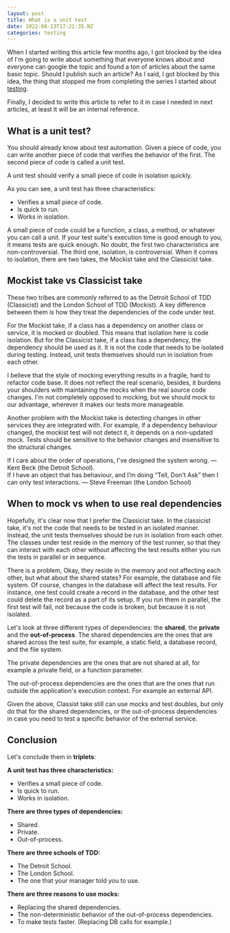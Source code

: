 ```yaml
---
layout: post
title: What is a unit test
date: 2022-08-13T17:21:35.NZ
categories: testing
---
```


When I started writing this article few months ago, I got blocked by the 
idea of I'm going to write about something that everyone knows about and 
everyone can google the topic and found a ton of articles about the same 
basic topic. 
Should I publish such an article? As I said, I got blocked by this idea, the 
thing that stopped me from completing the series I started about [testing](/blog/testing/we-need-more-tests).

Finally, I decided to write this article to refer to it in case I 
needed in next articles, at least it will be an internal reference.

## What is a unit test?
You should already know about test automation. Given a piece of code, you 
can write another piece of code that verifies the behavior of the first. The 
second piece of code is called a unit test.

<p class="note">
A unit test should verify a small piece of code in isolation quickly.
</p> 

As you can see, a unit test has three characteristics:
- Verifies a small piece of code.
- Is quick to run.
- Works in isolation.

A small piece of code could be a function, a class, a method, or whatever 
you can call a unit. If your test suite's execution time is good enough to 
you, it means tests are quick enough. No doubt, the first two 
characteristics are non-controversial. The third one, isolation, is 
controversial. When it comes to isolation, there are two takes, the Mockist 
take and the Classicist take.

## Mockist take vs Classicist take
These two tribes are commonly referred to as the Detroit School of TDD 
(Classicist) and the London School of TDD (Mockist). A key difference 
between them is how they treat the dependencies of the code under test.

For the Mockist take, if a class has a dependency on another class or 
service, it is mocked or doubled. This means that isolation here is code 
isolation. But for the Classicist take, if a class has a dependency, the 
dependency should be used as it. It is not the code that needs to be 
isolated during testing. Instead, unit tests themselves should run in 
isolation from each other.

I believe that the style of mocking everything results in a fragile, hard to 
refactor code base. It does not reflect the real scenario, besides, it 
burdens your shoulders with maintaining the mocks when the real source code
changes. I'm not completely opposed to mocking, but we should mock to our 
advantage, wherever it makes our tests more manageable.

Another problem with the Mockist take is detecting changes in other services 
they are integrated with. For example, if a dependency behaviour changed, 
the mockist test will not detect it, it depends on a non-updated mock. Tests 
should be sensitive to the behavior changes and insensitive to the 
structural changes.

<div class="quote">
If I care about the order of operations, I've designed the system wrong. — 
Kent Beck (the Detroit School).
</div>

<div class="quote">
If I have an object that has behaviour, and I’m doing “Tell, Don’t Ask” then 
I can only test interactions. — Steve Freeman (the London School)
</div>

## When to mock vs when to use real dependencies
Hopefully, it's clear now that I prefer the Classicist take. In the 
classicist take, it's not the code that needs to be tested in an isolated 
manner. Instead, the unit tests themselves should be run in isolation from 
each other. The classes under test reside in the memory of the test runner, 
so that they can interact with each other without affecting the test results 
either you run the tests in parallel or in sequence.

There is a problem, Okay, they reside in the memory and not affecting 
each other, but what about the shared states? For example, the database and 
file system. Of course, changes in the database will affect the test results.
For instance, one test could create a record in the database, and the other 
test could delete the record as a part of its setup. If you run them in 
parallel, the first test will fail, not because the code is broken, but 
because it is not isolated.

Let's look at three different types of dependencies: the **shared**, the **private** 
and the **out-of-process**. The shared dependencies are the ones that are 
shared across the test suite, for example, a static field, a database record,
and the file system. 

The private dependencies are the ones that are not shared at all, for 
example a private field, or a function parameter.

The out-of-process dependencies are the ones that are the ones that run 
outside the application's execution context. For example an external API.

Given the above, Classist take still can use mocks and test doubles, but 
only do that for the shared dependencies, or the out-of-process dependencies 
in case you need to test a specific behavior of the external service.

## Conclusion
Let's conclude them in **triplets**:

**A unit test has three characteristics:**
- Verifies a small piece of code.
- Is quick to run.
- Works in isolation.

**There are three types of dependencies:**
- Shared.
- Private.
- Out-of-process.

**There are three schools of TDD:**
- The Detroit School.
- The London School.
- The one that your manager told you to use.

**There are three reasons to use mocks:**
- Replacing the shared dependencies.
- The non-deterministic behavior of the out-of-process dependencies.
- To make tests faster. (Replacing DB calls for example.)
